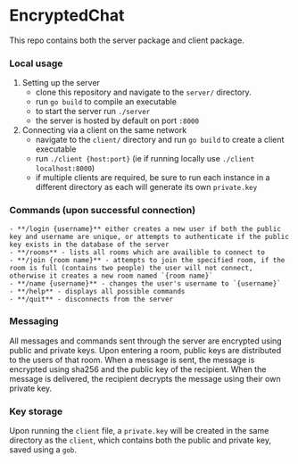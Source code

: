 # EncryptedChat
This repo contains both the server package and client package.

### Local usage
1. Setting up the server
	- clone this repository and navigate to the `server/` directory.
	- run `go build` to compile an executable
	- to start the server run `./server`
	- the server is hosted by default on port `:8000`
2. Connecting via a client on the same network
	- navigate to the `client/` directory and run `go build` to create a client executable
	- run `./client {host:port}` (ie if running locally use `./client localhost:8000`)
	- if multiple clients are required, be sure to run each instance in a different directory as each will generate its own `private.key`

### Commands (upon successful connection)
	- **/login {username}** either creates a new user if both the public key and username are unique, or attempts to authenticate if the public key exists in the database of the server
	- **/rooms** - lists all rooms which are availible to connect to
	- **/join {room name}** - attempts to join the specified room, if the room is full (contains two people) the user will not connect, otherwise it creates a new room named `{room name}`
	- **/name {username}** - changes the user's username to `{username}`
	- **/help** - displays all possible commands
	- **/quit** - disconnects from the server

### Messaging
All messages and commands sent through the server are encrypted using public and private keys. Upon entering a room, public keys are distributed to the users of that room. When a message is sent, the message is encrypted using sha256 and the public key of the recipient. When the message is delivered, the recipient decrypts the message using their own private key.

### Key storage
Upon running the `client` file, a `private.key` will be created in the same directory as the `client`, which contains both the public and private key, saved using a `gob`.
